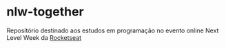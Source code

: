 # nlw-together

Repositório destinado aos estudos em programação no evento online
Next Level Week da [Rocketseat](https://github.com/rocketseat-education)
